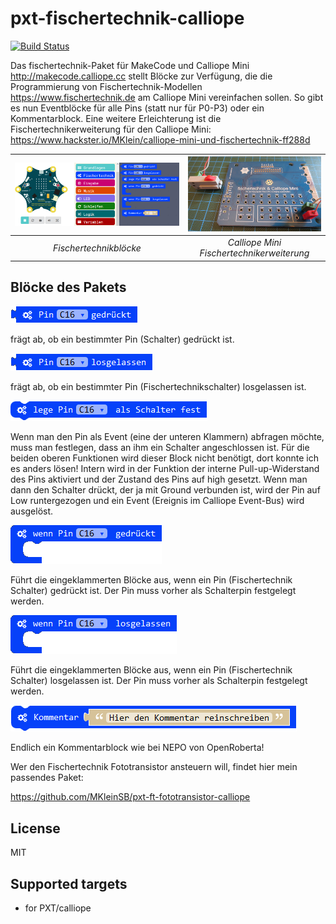 # pxt-fischertechnik-calliope
[![Build Status](https://travis-ci.org/MKleinSB/pxt-fischertechnik-calliope.svg?branch=master)](https://travis-ci.org/MKleinSB/pxt-fischertechnik-calliope)

Das fischertechnik-Paket für MakeCode und Calliope Mini http://makecode.calliope.cc stellt Blöcke zur Verfügung, die die Programmierung von Fischertechnik-Modellen https://www.fischertechnik.de am Calliope Mini vereinfachen sollen. So gibt es nun Eventblöcke für alle Pins (statt nur für P0-P3) oder ein Kommentarblock.
Eine weitere Erleichterung ist die Fischertechnikerweiterung für den Calliope Mini: https://www.hackster.io/MKlein/calliope-mini-und-fischertechnik-ff288d


| ![Fischertechnik Blöcke](https://github.com/MKleinSB/pxt-fischertechnik-calliope/blob/master/pics/ft0.png "Fischertechnik Blöcke") | ![Erweiterung](https://github.com/MKleinSB/pxt-fischertechnik-calliope/blob/master/pics/ft00.png "Erweiterung") |
| :----------------------------------------------------------------------------------------------: | :----------------------------------------------------------------------------------------------------: |
|                                            _Fischertechnikblöcke_                                            |                                   _Calliope Mini Fischertechnikerweiterung_                                   |

## Blöcke des Pakets

![Pin C16 gedrückt](https://github.com/MKleinSB/pxt-fischertechnik-calliope/blob/master/pics/ft1.png) 

frägt ab, ob ein bestimmter Pin (Schalter) gedrückt ist.

![Pin C16 losgelassen](https://github.com/MKleinSB/pxt-fischertechnik-calliope/blob/master/pics/ft3.png) 

frägt ab, ob ein bestimmter Pin (Fischertechnikschalter) losgelassen ist.

![lege Pin C16 als Schalter fest](https://github.com/MKleinSB/pxt-fischertechnik-calliope/blob/master/pics/ft5.png) 

Wenn man den Pin als Event (eine der unteren Klammern) abfragen möchte, muss man festlegen, dass an ihm ein Schalter angeschlossen ist. Für die beiden oberen Funktionen wird dieser Block nicht benötigt, dort konnte ich es anders lösen!
Intern wird in der Funktion der interne Pull-up-Widerstand des Pins aktiviert und der Zustand des Pins auf high gesetzt. Wenn man dann den Schalter drückt, der ja mit Ground verbunden ist, wird der Pin auf Low runtergezogen und ein Event (Ereignis im Calliope Event-Bus) wird ausgelöst.

![Wenn Pin C16 gedrückt](https://github.com/MKleinSB/pxt-fischertechnik-calliope/blob/master/pics/ft2.png) 

Führt die eingeklammerten Blöcke aus, wenn ein Pin (Fischertechnik Schalter) gedrückt ist. Der Pin muss vorher als Schalterpin festgelegt werden.

![Wenn Pin C16 losgelassen](https://github.com/MKleinSB/pxt-fischertechnik-calliope/blob/master/pics/ft4.png) 

Führt die eingeklammerten Blöcke aus, wenn ein Pin (Fischertechnik Schalter) losgelassen ist. Der Pin muss vorher als Schalterpin festgelegt werden.

![Kommentar](https://github.com/MKleinSB/pxt-fischertechnik-calliope/blob/master/pics/ft6.png) 

Endlich ein Kommentarblock wie bei NEPO von OpenRoberta!

Wer den Fischertechnik Fototransistor ansteuern will, findet hier mein passendes Paket:

https://github.com/MKleinSB/pxt-ft-fototransistor-calliope

## License

MIT

## Supported targets

* for PXT/calliope
